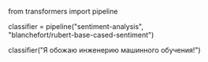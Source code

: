 
from transformers import pipeline

classifier = pipeline("sentiment-analysis",  
                      "blanchefort/rubert-base-cased-sentiment")

classifier("Я обожаю инженерию машинного обучения!")
